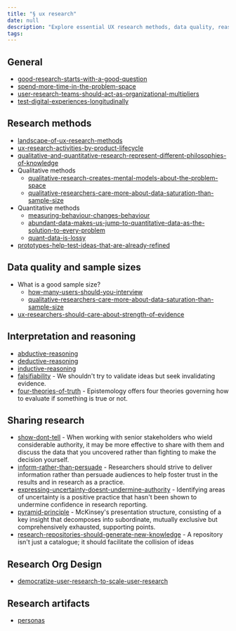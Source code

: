 ```yaml
---
title: "§ ux research"
date: null
description: "Explore essential UX research methods, data quality, reasoning techniques, and effective ways to share insights to improve digital experiences and scale user research across organizations."
tags:
---
```


## General

- [good-research-starts-with-a-good-question]()
- [spend-more-time-in-the-problem-space]()
- [user-research-teams-should-act-as-organizational-multipliers]()
- [test-digital-experiences-longitudinally]()

## Research methods

- [landscape-of-ux-research-methods]()
- [ux-research-activities-by-product-lifecycle]()
- [qualitative-and-quantitative-research-represent-different-philosophies-of-knowledge]()
- Qualitative methods
  - [qualitative-research-creates-mental-models-about-the-problem-space]()
  - [qualitative-researchers-care-more-about-data-saturation-than-sample-size]()
- Quantitative methods
  - [measuring-behaviour-changes-behaviour]()
  - [abundant-data-makes-us-jump-to-quantitative-data-as-the-solution-to-every-problem]()
  - [quant-data-is-lossy]()
- [prototypes-help-test-ideas-that-are-already-refined]()

## Data quality and sample sizes

- What is a good sample size?
  - [how-many-users-should-you-interview]()
  - [qualitative-researchers-care-more-about-data-saturation-than-sample-size]()
- [ux-researchers-should-care-about-strength-of-evidence]()

## Interpretation and reasoning

- [abductive-reasoning]()
- [deductive-reasoning]()
- [inductive-reasoning]()
- [falsifiability]() - We shouldn't try to validate ideas but seek invalidating evidence.
- [four-theories-of-truth]() - Epistemology offers four theories governing how to evaluate if something is true or not.

## Sharing research

- [show-dont-tell]() - When working with senior stakeholders who wield considerable authority, it may be more effective to share with them and discuss the data that you uncovered rather than fighting to make the decision yourself.
- [inform-rather-than-persuade]() - Researchers should strive to deliver information rather than persuade audiences to help foster trust in the results and in research as a practice.
- [expressing-uncertainty-doesnt-undermine-authority]() - Identifying areas of uncertainty is a positive practice that hasn't been shown to undermine confidence in research reporting.
- [pyramid-principle]() - McKinsey's presentation structure, consisting of a key insight that decomposes into subordinate, mutually exclusive but comprehensively exhausted, supporting points.
- [research-repositories-should-generate-new-knowledge]() - A repository isn't just a catalogue; it should facilitate the collision of ideas

## Research Org Design

- [democratize-user-research-to-scale-user-research]()

## Research artifacts

- [personas]()
